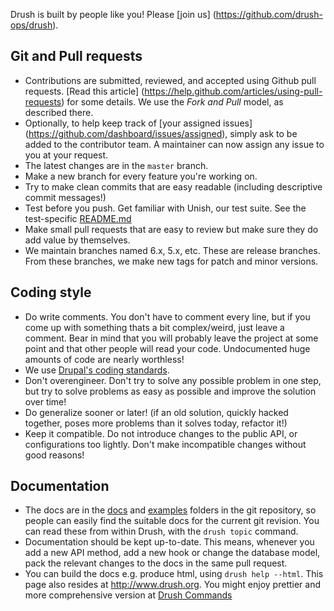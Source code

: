 Drush is built by people like you! Please [join us]
(https://github.com/drush-ops/drush).

## Git and Pull requests
* Contributions are submitted, reviewed, and accepted using Github pull
  requests. [Read this article]
  (https://help.github.com/articles/using-pull-requests) for some details. We
  use the _Fork and Pull_ model, as described there.
* Optionally, to help keep track of [your assigned issues]
  (https://github.com/dashboard/issues/assigned), simply ask to be added to the
  contributor team. A maintainer can now assign any issue to you at your
  request.
* The latest changes are in the `master` branch.
* Make a new branch for every feature you're working on.
* Try to make clean commits that are easy readable (including descriptive commit
  messages!)
* Test before you push. Get familiar with Unish, our test suite. See the
  test-specific [README.md](tests/README.md)
* Make small pull requests that are easy to review but make sure they do add
  value by themselves.
* We maintain branches named 6.x, 5.x, etc. These are release branches. From
  these branches, we make new tags for patch and minor versions.

## Coding style
* Do write comments. You don't have to comment every line, but if you come up
  with something thats a bit complex/weird, just leave a comment. Bear in mind
  that you will probably leave the project at some point and that other people
  will read your code. Undocumented huge amounts of code are nearly worthless!
* We use [Drupal's coding standards](https://drupal.org/coding-standards).
* Don't overengineer. Don't try to solve any possible problem in one step, but
  try to solve problems as easy as possible and improve the solution over time!
* Do generalize sooner or later! (if an old solution, quickly hacked together,
  poses more problems than it solves today, refactor it!)
* Keep it compatible. Do not introduce changes to the public API, or
  configurations too lightly. Don't make incompatible changes without good
  reasons!

## Documentation
* The docs are in the [docs](docs) and [examples](examples) folders in the git
  repository, so people can easily find the suitable docs for the current git
  revision. You can read these from within Drush, with the `drush topic`
  command.
* Documentation should be kept up-to-date. This means, whenever you add a new
  API method, add a new hook or change the database model, pack the relevant
  changes to the docs in the same pull request.
* You can build the docs e.g. produce html, using `drush help --html`. This page
  also resides at http://www.drush.org. You might enjoy prettier and more
  comprehensive version at [Drush Commands](http://www.drushcommands.com)
